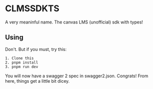 # CLMSSDKTS
A very meaninful name. The canvas LMS (unofficial) sdk with types!

## Using
Don't. But if you must, try this:

```
1. Clone this
2. pnpm install
3. pnpm run dev
```

You will now have a swagger 2 spec in swagger2.json. Congrats!
From here, things get a little bit dicey.
